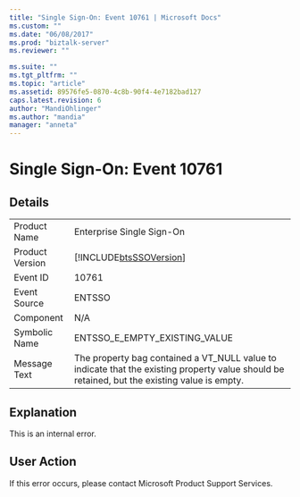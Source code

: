 ```yaml
---
title: "Single Sign-On: Event 10761 | Microsoft Docs"
ms.custom: ""
ms.date: "06/08/2017"
ms.prod: "biztalk-server"
ms.reviewer: ""

ms.suite: ""
ms.tgt_pltfrm: ""
ms.topic: "article"
ms.assetid: 89576fe5-0870-4c8b-90f4-4e7182bad127
caps.latest.revision: 6
author: "MandiOhlinger"
ms.author: "mandia"
manager: "anneta"
---
```

# Single Sign-On: Event 10761
## Details  
  
|                 |                                                                                                                                              |
|-----------------|----------------------------------------------------------------------------------------------------------------------------------------------|
|  Product Name   |                                                          Enterprise Single Sign-On                                                           |
| Product Version |                                          [!INCLUDE[btsSSOVersion](../includes/btsssoversion-md.md)]                                          |
|    Event ID     |                                                                    10761                                                                     |
|  Event Source   |                                                                    ENTSSO                                                                    |
|    Component    |                                                                     N/A                                                                      |
|  Symbolic Name  |                                                        ENTSSO_E_EMPTY_EXISTING_VALUE                                                         |
|  Message Text   | The property bag contained a VT_NULL value to indicate that the existing property value should be retained, but the existing value is empty. |
  
## Explanation  
 This is an internal error.  
  
## User Action  
 If this error occurs, please contact Microsoft Product Support Services.